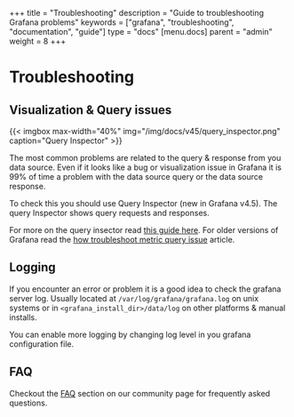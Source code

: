 +++
title = "Troubleshooting"
description = "Guide to troubleshooting Grafana problems"
keywords = ["grafana", "troubleshooting", "documentation", "guide"]
type = "docs"
[menu.docs]
parent = "admin"
weight = 8
+++


# Troubleshooting

## Visualization & Query issues

{{< imgbox max-width="40%" img="/img/docs/v45/query_inspector.png" caption="Query Inspector" >}}

The most common problems are related to the query & response from you data source. Even if it looks
like a bug or visualization issue in Grafana it is 99% of time a problem with the data source query or
the data source response.

To check this you should use Query Inspector (new in Grafana v4.5). The query Inspector shows query requests and responses.

For more on the query insector read [this guide here](https://community.gruposomel.com/t/using-grafanas-query-inspector-to-troubleshoot-issues/2630). For
older versions of Grafana read the [how troubleshoot metric query issue](https://community.gruposomel.com/t/how-to-troubleshoot-metric-query-issues/50/2) article.

## Logging

If you encounter an error or problem it is a good idea to check the grafana server log. Usually
located at `/var/log/grafana/grafana.log` on unix systems or in `<grafana_install_dir>/data/log` on
other platforms & manual installs.

You can enable more logging by changing log level in you grafana configuration file.

## FAQ

Checkout the [FAQ](https://community.gruposomel.com/c/howto/faq) section on our community page for frequently
asked questions.

